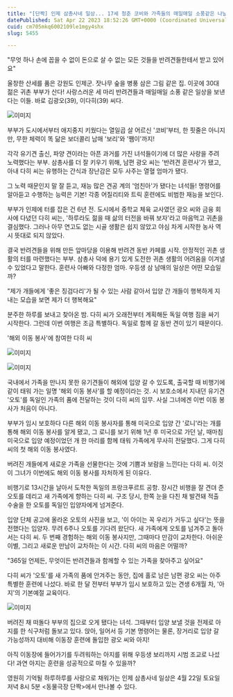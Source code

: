 ```yaml
---
title: "[단짝] 인제 삼총사네 일상... 17세 청춘 코비와 가족들의 매일매일 소풍같은 나날!"
datePublished: Sat Apr 22 2023 18:52:26 GMT+0000 (Coordinated Universal Time)
cuid: cm705mkq6002109le1mgy4shx
slug: 5455

---
```



"무엇 하나 손에 꼽을 수 없이 돈으로 살 수 없는 모든 것들을 반려견들한테서 받고 있어요"

울창한 산세를 품은 강원도 인제군. 잣나무 숲을 병풍 삼은 그림 같은 집. 이곳에 30대 젊은 귀촌 부부가 산다! 사랑스러운 세 마리 반려견들과 매일매일 소풍 같은 일상을 보낸다는 이들. 바로 김광오(39), 이다히(39) 씨다.

![이미지](https://cdn.hashnode.com/res/hashnode/image/upload/v1739258530483/92aebc2a-287b-4c13-aa84-bb0bf34c626e.jpeg)

부부가 도시에서부터 애지중지 키웠다는 열일곱 살 어르신 '코비'부터, 한 핏줄은 아니지만, 무한 체력이 똑 닮은 보더콜리 남매 '보리'와 '쨈이'까지!

각각 유기견 출신, 파양 견이라는 아픈 과거를 가진 녀석들이기에 더 많은 사랑을 주려 노력했다는 부부. 삼총사를 더 잘 키우기 위해, 남편 광오 씨는 '반려견 훈련사'가 됐고, 아내 다히 씨는 유행하는 간식과 장난감은 모두 사주는 열혈 엄마가 됐다.

그 노력 때문인지 말 잘 듣고, 재능 많은 견공 계의 '엄친아'가 됐다는 녀석들! 명령어를 알아듣고 수행하는 능력은 기본! 각종 어질리티와 트릭 훈련에도 비범한 재능을 보인다.

부부가 인제에 터를 잡은 건 6년 전. 도시에서 중학교 체육 교사였던 광오 씨와 금융 회사에 다녔던 다히 씨는, '하루라도 젊을 때 삶의 터전을 바꿔 보자'라고 마음먹고 귀촌을 결심했다. 그러나 아무 연고도 없는 시골 생활은 쉽지 않았고 야심 차게 시작한 농사 역시 뜻대로 되지 않았다.

결국 반려견들을 위해 만든 앞마당을 이용해 반려견 동반 카페를 시작. 안정적인 귀촌 생활의 터를 마련했다는 부부. 삼총사 덕에 용기 있게 도전한 귀촌 생활의 어려움을 이겨낼 수 있었다고 말한다. 훈련사 아빠와 다정한 엄마. 우등생 삼 남매의 일상은 어떤 모습일까?

"제가 개들에게 '좋은 징검다리'가 될 수 있는 사람 같아서 입양 간 개들이 행복하게 지내는 모습을 보면 제가 더 행복해요"

분주한 하루를 보내고 찾아온 밤. 다히 씨가 오래전부터 계획해둔 독일 여행 짐을 싸기 시작한다. 그런데 이번 여행은 조금 특별하다. 독일로 함께 갈 동반 견이 있기 때문이다.

'해외 이동 봉사'에 참여한 다히 씨

![이미지](https://cdn.hashnode.com/res/hashnode/image/upload/v1739258532515/aabd58dc-6206-496b-a0bc-4dd5f97754a9.jpeg)

![이미지](https://cdn.hashnode.com/res/hashnode/image/upload/v1739258534266/66e0da31-d173-4287-a567-643668734db1.jpeg)

국내에서 가족을 만나지 못한 유기견들이 해외에 입양 갈 수 있도록, 출국할 때 비행기에 같이 태워 가는 일명 '해외 이동 봉사'를 할 예정이라는 것. 시 보호소에서 지내던 유기견 '오토'를 독일인 가족의 품에 전달하는 것이 다히 씨의 임무. 사실 그녀에겐 이번 이동 봉사가 처음이 아니다.

부부가 임시 보호하다 다른 해외 이동 봉사자를 통해 미국으로 입양 간 '로니'라는 개를 통해 해외 이동 봉사를 알게 됐고, 그 로니를 보기 위해 1년 후 미국으로 가던 날, 때마침 미국으로 입양 예정이었던 개 한 마리를 함께 태워 가족에게 무사히 전달했다. 그게 다히 씨의 첫 해외 이동 봉사였다.

버려진 개들에게 새로운 가족을 선물한다는 것에 기쁨과 보람을 느낀다는 다히 씨. 이것이 그녀가 이번에도 해외 이동 봉사를 자처하게 된 이유다.

비행기로 13시간을 날아서 도착한 독일의 프랑크푸르트 공항. 장시간 비행을 잘 견뎌 준 오토를 데리고 새 가족에게 향하는 다히 씨. 구조 당시, 한쪽 눈을 다친 채 발견돼 적출 수술을 한 오토를 독일인 입양자에게 넘겨준다.

입양 단체 공고에 올라온 오토의 사진을 보고, '이 아이는 꼭 우리가 거두고 싶다'는 뜻을 전했다는 입양자. 무려 6주나 오토를 기다려 왔단다. 새 가족에게 오토를 넘겨주고 돌아서는 다히 씨. 두 번째 경험하는 해외 이동 봉사지만, 그때마다 만감이 교차한다. 아쉬운 이별, 그리고 새로운 만남이 교차하는 이 시간. 다히 씨의 마음은 어떨까?

"365일 언제든, 무엇이든 반려견들과 함께할 수 있는 가족을 찾아주고 싶어요"

다히 씨가 '오토'를 새 가족의 품에 안겨주는 동안, 집에 홀로 남은 남편 광오 씨는 아주 특별한 훈련에 나섰다. 바로 한 달 전부터 부부가 임시 보호하고 있는 견생 6개월 차, '아지'의 기본예절 교육이다.

![이미지](https://cdn.hashnode.com/res/hashnode/image/upload/v1739258536222/616e35f0-2d53-4f04-b423-3e53a51e2779.jpeg)

버려진 채 떠돌다 부부의 집으로 오게 됐다는 녀석. 그때부터 입양 보낼 것을 전제로 아지를 한 식구처럼 돌보고 있다. 앉아, 일어서 등 기본 명령어는 물론, 장거리로 입양 갈 가능성까지 대비해 이동장 훈련에 돌입한 광오 씨와 아지!

아직 이동장에 들어가기를 두려워하는 아지를 위해 우등생 보리까지 시범 조교로 나섰다! 과연 아지는 훈련을 성공적으로 마칠 수 있을까?

영원히 기억될 하루하루를 사랑으로 채워가는 인제 삼총사네 일상은 4월 22일 토요일 저녁 8시 5분 <동물극장 단짝>에서 만나볼 수 있다.